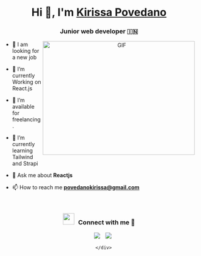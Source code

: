 <h1 align="center">Hi 👋, I'm <a href="https://100rabhcsmc.github.io/Me.io/" target="blank">
Kirissa Povedano</a></h1>
<h3 align="center">Junior web developer &#127470;&#127475</h3>



<a target="_blank" align="center">
  <img align="right" top="500" height="300" width="400" alt="GIF" src="https://media.giphy.com/media/SWoSkN6DxTszqIKEqv/giphy.gif">
</a>

- 🔭 I am looking for a new job

- 🌱 I’m currently Working on React.js

- 🤝 I’m available for freelancing.

- 🌱 I’m currently learning Tailwind and Strapi 

- 💬 Ask me about **Reactjs**

- 📫 How to reach me **povedanokirissa@gmail.com**

<br/>
<h3 align="center" > <img src="https://media.giphy.com/media/iY8CRBdQXODJSCERIr/giphy.gif" width="30" height="30" style="margin-right: 10px;">Connect with me 🤝 </h3>

<p align="center">

 <div align="center"  class="icons-social" style="margin-left: 10px;">
        <a style="margin-left: 10px;"  target="_blank" href="https://www.linkedin.com/in/kirissapovedano/">
			<img src="https://img.icons8.com/doodle/40/000000/linkedin--v2.png"></a>
        <a style="margin-left: 10px;" target="_blank" href="https://github.com/kiripg">
		<img src="https://img.icons8.com/doodle/40/000000/github--v1.png"></a>
		
      </div>

</p>

